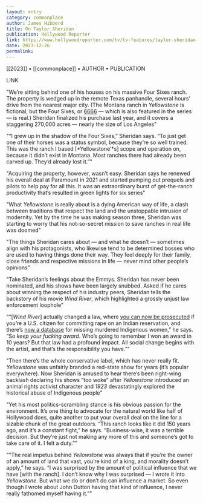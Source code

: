 ```yaml
---
layout: entry
category: commonplace
author: James Hibberd
title: On Taylor Sheridan
publication: Hollywood Reporter
link: https://www.hollywoodreporter.com/tv/tv-features/taylor-sheridan-yellowstone-interview-1235519261/
date: 2023-12-26
permalink:
---
```


[[2023]] • [[commonplace]] • AUTHOR • PUBLICATION

LINK

"We’re sitting behind one of his houses on his massive Four Sixes ranch. The property is wedged up in the remote Texas panhandle, several hours’ drive from the nearest major city. (The Montana ranch in *Yellowstone* is fictional, but the Four Sixes, or [6666](https://www.hollywoodreporter.com/t/6666/) — which is also featured in the series — is real.) Sheridan finalized his purchase last year, and it covers a staggering 270,000 acres — nearly the size of Los Angeles"

"“I grew up in the shadow of the Four Sixes,” Sheridan says. “To just get one of their horses was a status symbol, because they’re so well trained. This was the ranch I based [*Yellowstone’*s] scope and operation on, because it didn’t exist in Montana. Most ranches there had already been carved up. They’d already lost it.”"

"Acquiring the property, however, wasn’t easy. Sheridan says he renewed his overall deal at Paramount in 2021 and started pumping out prequels and pilots to help pay for all this. It was an extraordinary burst of get-the-ranch productivity that’s resulted in green lights for six series"

"What *Yellowstone* is really about is a dying American way of life, a clash between traditions that respect the land and the unstoppable intrusion of modernity. Yet by the time he was making season three, Sheridan was starting to worry that his not-so-secret mission to save ranches in real life was doomed"

"The things Sheridan cares about — and what he doesn’t — sometimes align with his protagonists, who likewise tend to be determined bosses who are used to having things done their way. They feel deeply for their family, close friends and respective missions in life — never mind other people’s opinions"

"Take Sheridan’s feelings about the Emmys. Sheridan has never been nominated, and his shows have been largely snubbed. Asked if he cares about winning the respect of his industry peers, Sheridan tells the backstory of his movie *Wind River*, which highlighted a grossly unjust law enforcement loophole"

"“[*Wind River*] actually changed a law, where [you can now be prosecuted](https://www.kosu.org/local-news/2022-03-17/indigenous-communities-celebrate-reauthorization-of-the-violence-against-women-act) if you’re a U.S. citizen for committing rape on an Indian reservation, and there’s [now a database](https://michiganadvance.com/blog/federal-gov-launches-first-ever-database-for-missing-and-murdered-indigenous-people/) for missing murdered Indigenous women,” he says. “So *keep your fucking award*. Who’s going to remember I won an award in 10 years? But that law had a profound impact. All social change begins with the artist, and that’s the responsibility you have.”"

"Then there’s the whole conservative label, which has never really fit. *Yellowstone* was unfairly branded a red-state show for years (it’s popular everywhere). Now Sheridan is amused to hear there’s been right-wing backlash declaring his shows “too woke” after *Yellowstone* introduced an animal rights activist character and *1923* devastatingly explored the historical abuse of Indigenous people"

"Yet his most politics-scrambling stance is his obvious passion for the environment. It’s one thing to advocate for the natural world like half of Hollywood does, quite another to put your overall deal on the line for a sizable chunk of the great outdoors. “This ranch looks like it did 150 years ago, and it’s a constant fight,” he says. “Business-wise, it was a terrible decision. But they’re just not making any more of this and someone’s got to take care of it. I felt a duty.”"

"“The real impetus behind *Yellowstone* was always that if you’re the owner of an amount of land that vast, you’re kind of a king, and morality doesn’t apply,” he says. “I was surprised by the amount of political influence that we have [with the ranch]. I don’t know why I was surprised — I wrote it into *Yellowstone*. But what we do or don’t do can influence a market. So even though I wrote about John Dutton having that kind of influence, I never really fathomed myself having it.”"
